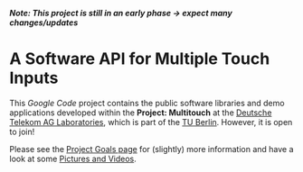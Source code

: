 _**Note: This project is still in an early phase -> expect many changes/updates**_



# A Software API for Multiple Touch Inputs #

This _Google Code_ project contains the public software libraries and demo applications developed within the **Project: Multitouch** at the [Deutsche Telekom AG Laboratories](http://www.deutsche-telekom-laboratories.de/english/), which is part of the [TU Berlin](http://www.tu-berlin.de/eng/). However, it is open to join!


Please see the [Project Goals page](Goals.md) for (slightly) more information and have a look at some [Pictures and Videos](Media.md).